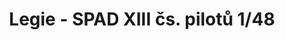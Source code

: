 ---
layout: product
title: "Legie - SPAD XIII čs. pilotů  1/48"
price: "3000" 
desc: "Maketa"
img_path: "/assets/img/11123.webp"
brand: "EDUARD"
available: false
special_offer: false
new: false
soon: false
cat: "010000"
subcat: "010400"
subsubcat: "00"
sifra: "11123"
popular: false
---